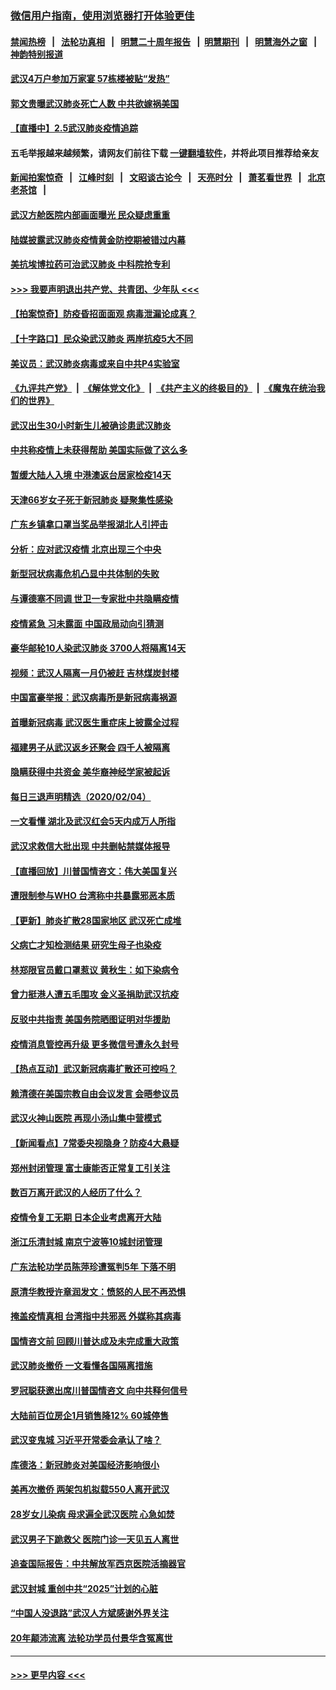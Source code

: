 ### [微信用户指南，使用浏览器打开体验更佳](https://github.com/gfw-breaker/banned-news1/blob/master/indexes/wechat-guide.md?t=0)
#### [禁闻热榜](热点新闻.md?t=0)  &nbsp;&nbsp;|&nbsp;&nbsp; [法轮功真相](https://github.com/gfw-breaker/truth/blob/master/README.md?t=0) &nbsp;&nbsp;|&nbsp;&nbsp; [明慧二十周年报告](https://github.com/gfw-breaker/mh-reports/blob/master/README.md?t=0) &nbsp;&nbsp;|&nbsp;&nbsp;[明慧期刊](https://github.com/gfw-breaker/mh-qikan) &nbsp;&nbsp;|&nbsp;&nbsp; [明慧海外之窗](https://github.com/gfw-breaker/mh-news/blob/master/README.md?t=0) &nbsp;&nbsp;|&nbsp;&nbsp; [神韵特别报道](https://github.com/gfw-breaker/mh-news/blob/master/shenyun.md?t=0)
#### [武汉4万户参加万家宴 57栋楼被贴“发热”](../pages/nsc413/n11846074.md?t=02052355) 
#### [郭文贵曝武汉肺炎死亡人数 中共欲嫁祸美国](../pages/nsc413/n11846240.md?t=02052355) 
#### [【直播中】2.5武汉肺炎疫情追踪](../pages/nsc413/n11846437.md?t=02052355) 
#### 五毛举报越来越频繁，请网友们前往下载 [一键翻墙软件](https://github.com/gfw-breaker/ssr-accounts)，并将此项目推荐给亲友
#### [新闻拍案惊奇](https://github.com/gfw-breaker/banned-news1/blob/master/pages/link4.md) &nbsp;&nbsp;|&nbsp;&nbsp; [江峰时刻](https://github.com/gfw-breaker/banned-news1/blob/master/pages/link4.md) &nbsp;&nbsp;|&nbsp;&nbsp; [文昭谈古论今](https://github.com/gfw-breaker/banned-news1/blob/master/pages/link4.md) &nbsp;&nbsp;|&nbsp;&nbsp; [天亮时分](https://github.com/gfw-breaker/banned-news1/blob/master/pages/link4.md) &nbsp;&nbsp;|&nbsp;&nbsp; [萧茗看世界](https://github.com/gfw-breaker/banned-news1/blob/master/pages/link4.md) &nbsp;&nbsp;|&nbsp;&nbsp; [北京老茶馆](https://github.com/gfw-breaker/banned-news1/blob/master/pages/link4.md) &nbsp;&nbsp;|&nbsp;&nbsp; 
#### [武汉方舱医院内部画面曝光 民众疑虑重重](../pages/nsc413/n11846442.md?t=02052355) 
#### [陆媒披露武汉肺炎疫情黄金防控期被错过内幕](../pages/nsc413/n11846413.md?t=02052355) 
#### [美抗埃博拉药可治武汉肺炎 中科院抢专利](../pages/nsc413/n11846409.md?t=02052355) 
#### [>>> 我要声明退出共产党、共青团、少年队 <<<](https://github.com/begood0513/goodnews/blob/master/quit/letter.md) 
#### [【拍案惊奇】防疫昏招面面观 病毒泄漏论成真？](../pages/nsc413/n11845382.md?t=02052355) 
#### [【十字路口】民众染武汉肺炎 两岸抗疫5大不同](../pages/nsc413/n11845264.md?t=02052355) 
#### [美议员：武汉肺炎病毒或来自中共P4实验室](../pages/nsc413/n11846043.md?t=02052355) 
#### [《九评共产党》](https://github.com/begood0513/9ping.md/blob/master/README.md) &nbsp;|&nbsp; [《解体党文化》](../../../../jtdwh.md/blob/master/README.md)  &nbsp;|&nbsp; [《共产主义的终极目的》](../../../../gczydzjmd.md/blob/master/README.md) &nbsp;|&nbsp; [《魔鬼在统治我们的世界》](../../../../mgztzwmdsj.md/blob/master/README.md) 
#### [武汉出生30小时新生儿被确诊患武汉肺炎](../pages/nsc413/n11846307.md?t=02052355) 
#### [中共称疫情上未获得帮助 美国实际做了这么多](../pages/nsc413/n11846008.md?t=02052355) 
#### [暂缓大陆人入境 中港澳返台居家检疫14天](../pages/nsc413/n11845862.md?t=02052355) 
#### [天津66岁女子死于新冠肺炎 疑聚集性感染](../pages/nsc413/n11845909.md?t=02052355) 
#### [广东乡镇拿口罩当奖品举报湖北人引抨击](../pages/nsc413/n11845622.md?t=02052355) 
#### [分析：应对武汉疫情 北京出现三个中央](../pages/nsc413/n11845850.md?t=02052355) 
#### [新型冠状病毒危机凸显中共体制的失败](../pages/nsc413/n11844970.md?t=02052355) 
#### [与谭德塞不同调 世卫一专家批中共隐瞒疫情](../pages/nsc413/n11845278.md?t=02052355) 
#### [疫情紧急 习未露面 中国政局动向引猜测](../pages/nsc413/n11845224.md?t=02052355) 
#### [豪华邮轮10人染武汉肺炎 3700人将隔离14天](../pages/nsc413/n11845543.md?t=02052355) 
#### [视频：武汉人隔离一月仍被赶 吉林煤炭封楼](../pages/nsc413/n11845570.md?t=02052355) 
#### [中国富豪举报：武汉病毒所是新冠病毒祸源](../pages/nsc413/n11844943.md?t=02052355) 
#### [首曝新冠病毒 武汉医生重症床上披露全过程](../pages/nsc413/n11845150.md?t=02052355) 
#### [福建男子从武汉返乡还聚会 四千人被隔离](../pages/nsc413/n11845352.md?t=02052355) 
#### [隐瞒获得中共资金 美华裔神经学家被起诉](../pages/nsc413/n11844879.md?t=02052355) 
#### [每日三退声明精选（2020/02/04）](../pages/nsc413/n11845335.md?t=02052355) 
#### [一文看懂 湖北及武汉红会5天内成万人所指](../pages/nsc413/n11844315.md?t=02052355) 
#### [武汉求救信大批出现 中共删帖禁媒体报导](../pages/nsc413/n11845064.md?t=02052355) 
#### [【直播回放】川普国情咨文：伟大美国复兴](../pages/nsc413/n11842079.md?t=02052355) 
#### [遭限制参与WHO 台湾称中共暴露邪恶本质](../pages/nsc413/n11844351.md?t=02052355) 
#### [【更新】肺炎扩散28国家地区 武汉死亡成堆](../pages/nsc413/n11801312.md?t=02052355) 
#### [父病亡才知检测结果 研究生母子也染疫](../pages/nsc413/n11845059.md?t=02052355) 
#### [林郑限官员戴口罩惹议 黄秋生：如下染病令](../pages/nsc413/n11844529.md?t=02052355) 
#### [曾力挺港人遭五毛围攻 金义圣捐助武汉抗疫](../pages/nsc413/n11844707.md?t=02052355) 
#### [反驳中共指责 美国务院晒图证明对华援助](../pages/nsc413/n11844859.md?t=02052355) 
#### [疫情消息管控再升级 更多微信号遭永久封号](../pages/nsc413/n11844902.md?t=02052355) 
#### [【热点互动】武汉新冠病毒扩散还可控吗？](../pages/nsc413/n11844750.md?t=02052355) 
#### [赖清德在美国宗教自由会议发言 会晤参议员](../pages/nsc413/n11844836.md?t=02052355) 
#### [武汉火神山医院 再现小汤山集中营模式](../pages/nsc413/n11844763.md?t=02052355) 
#### [【新闻看点】7常委央视隐身？防疫4大悬疑](../pages/nsc413/n11844611.md?t=02052355) 
#### [郑州封闭管理 富士康能否正常复工引关注](../pages/nsc413/n11844727.md?t=02052355) 
#### [数百万离开武汉的人经历了什么？](../pages/nsc413/n11844742.md?t=02052355) 
#### [疫情令复工无期  日本企业考虑离开大陆](../pages/nsc413/n11844585.md?t=02052355) 
#### [浙江乐清封城 南京宁波等10城封闭管理](../pages/nsc413/n11844464.md?t=02052355) 
#### [广东法轮功学员陈萍珍遭冤判5年 下落不明](../pages/nsc413/n11844088.md?t=02052355) 
#### [原清华教授许章润发文：愤怒的人民不再恐惧](../pages/nsc413/n11844347.md?t=02052355) 
#### [掩盖疫情真相 台湾指中共邪恶 外媒称其病毒](../pages/nsc413/n11844401.md?t=02052355) 
#### [国情咨文前 回顾川普达成及未完成重大政策](../pages/nsc413/n11844581.md?t=02052355) 
#### [武汉肺炎撤侨 一文看懂各国隔离措施](../pages/nsc413/n11844216.md?t=02052355) 
#### [罗冠聪获邀出席川普国情咨文 向中共释何信号](../pages/nsc413/n11844355.md?t=02052355) 
#### [大陆前百位房企1月销售降12% 60城停售](../pages/nsc413/n11844398.md?t=02052355) 
#### [武汉变鬼城 习近平开常委会承认了啥？](../pages/nsc413/n11844218.md?t=02052355) 
#### [库德洛：新冠肺炎对美国经济影响很小](../pages/nsc413/n11844418.md?t=02052355) 
#### [美再次撤侨 两架包机拟载550人离开武汉](../pages/nsc413/n11844407.md?t=02052355) 
#### [28岁女儿染病 母求遍全武汉医院 心急如焚](../pages/nsc413/n11844302.md?t=02052355) 
#### [武汉男子下跪救父 医院门诊一天见五人离世](../pages/nsc413/n11844073.md?t=02052355) 
#### [追查国际报告：中共解放军西京医院活摘器官](../pages/nsc413/n11838359.md?t=02052355) 
#### [武汉封城 重创中共“2025”计划的心脏](../pages/nsc413/n11843972.md?t=02052355) 
#### [“中国人没退路”武汉人方斌感谢外界关注](../pages/nsc413/n11843517.md?t=02052355) 
#### [20年颠沛流离 法轮功学员付景华含冤离世](../pages/nsc413/n11841986.md?t=02052355) 

----
#### [ >>> 更早内容 <<< ](../indexes/nsc413-earlier.md)
